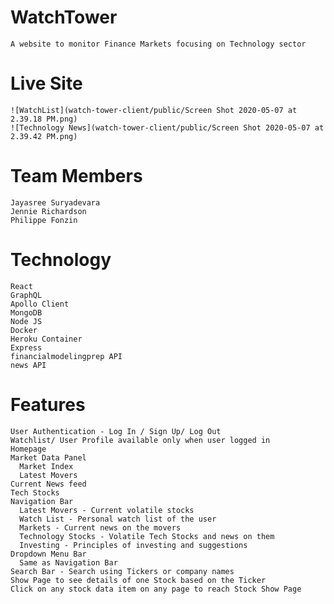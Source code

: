 # WatchTower
    A website to monitor Finance Markets focusing on Technology sector

# Live Site
    ![WatchList](watch-tower-client/public/Screen Shot 2020-05-07 at 2.39.18 PM.png)
    ![Technology News](watch-tower-client/public/Screen Shot 2020-05-07 at 2.39.42 PM.png)

# Team Members
    Jayasree Suryadevara
    Jennie Richardson
    Philippe Fonzin
  
 # Technology
    React
    GraphQL
    Apollo Client
    MongoDB
    Node JS
    Docker
    Heroku Container
    Express
    financialmodelingprep API
    news API
  
# Features
    User Authentication - Log In / Sign Up/ Log Out 
    Watchlist/ User Profile available only when user logged in
    Homepage 
    Market Data Panel
      Market Index
      Latest Movers
    Current News feed
    Tech Stocks
    Navigation Bar
      Latest Movers - Current volatile stocks
      Watch List - Personal watch list of the user
      Markets - Current news on the movers
      Technology Stocks - Volatile Tech Stocks and news on them 
      Investing - Principles of investing and suggestions
    Dropdown Menu Bar
      Same as Navigation Bar 
    Search Bar - Search using Tickers or company names
    Show Page to see details of one Stock based on the Ticker
    Click on any stock data item on any page to reach Stock Show Page
  
  
  
